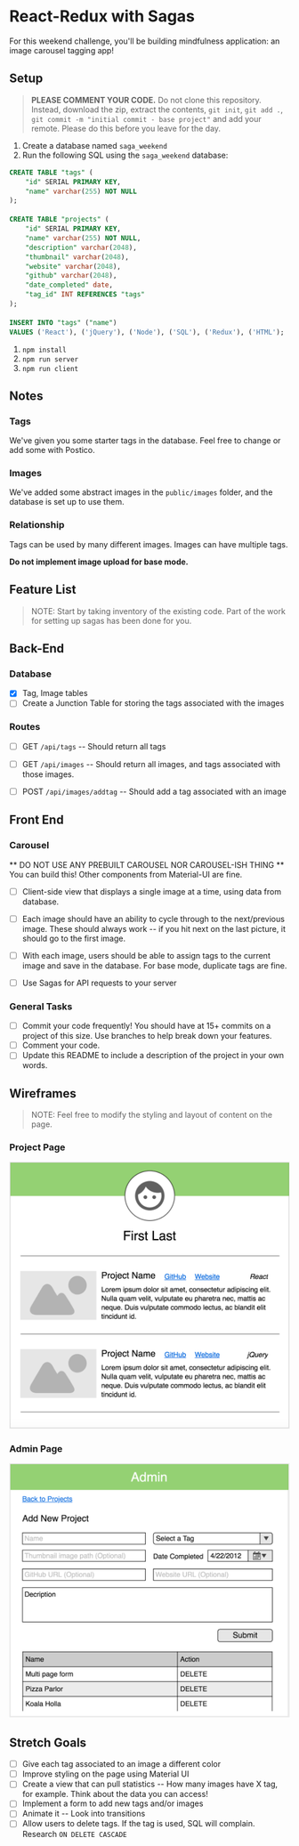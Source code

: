 # React-Redux with Sagas

For this weekend challenge, you'll be building mindfulness application: an image carousel tagging app!  

## Setup

> **PLEASE COMMENT YOUR CODE.** Do not clone this repository. Instead, download the zip, extract the contents, `git init`, `git add .`, `git commit -m "initial commit - base project"` and add your remote. Please do this before you leave for the day.

1. Create a database named `saga_weekend`
1. Run the following SQL using the `saga_weekend` database:

```SQL
CREATE TABLE "tags" (
    "id" SERIAL PRIMARY KEY,
    "name" varchar(255) NOT NULL
);

CREATE TABLE "projects" (
    "id" SERIAL PRIMARY KEY,
    "name" varchar(255) NOT NULL,
    "description" varchar(2048),
    "thumbnail" varchar(2048), 
    "website" varchar(2048),
    "github" varchar(2048),
    "date_completed" date,
    "tag_id" INT REFERENCES "tags"
);

INSERT INTO "tags" ("name") 
VALUES ('React'), ('jQuery'), ('Node'), ('SQL'), ('Redux'), ('HTML');
```

1. `npm install`
1. `npm run server`
1. `npm run client`

## Notes

### Tags

We've given you some starter tags in the database. Feel free to change or add some with Postico.
 
 ### Images
 We've added some abstract images in the `public/images` folder, and the database is set up to use them.

 ### Relationship
 Tags can be used by many different images.
 Images can have multiple tags.

 

**Do not implement image upload for base mode.**


## Feature List

> NOTE: Start by taking inventory of the existing code. Part of the work for setting up sagas has been done for you.
## Back-End

### Database
- [x] Tag, Image tables 
- [ ] Create a Junction Table for storing the tags associated with the images

### Routes
- [ ] GET `/api/tags` -- Should return all tags
- [ ] GET `/api/images` -- Should return all images, and tags associated with those images.
- [ ] POST `/api/images/addtag` -- Should add a tag associated with an image


## Front End

### Carousel

** DO NOT USE ANY PREBUILT CAROUSEL NOR CAROUSEL-ISH THING ** 
You can build this! Other components from Material-UI are fine.

- [ ] Client-side view that displays a single image at a time, using data from database.
- [ ] Each image should have an ability to cycle through to the next/previous image. These should always work -- if you hit next on the last picture, it should go to the first image.
- [ ] With each image, users should be able to assign tags to the current image and save in the database. For base mode, duplicate tags are fine.
- [ ] Use Sagas for API requests to your server


### General Tasks

- [ ] Commit your code frequently! You should have at 15+ commits on a project of this size. Use branches to help break down your features.
- [ ] Comment your code.
- [ ] Update this README to include a description of the project in your own words.

## Wireframes

> NOTE: Feel free to modify the styling and layout of content on the page. 

### Project Page

<img src="wireframes/project_page.png" width="560">


### Admin Page

<img src="wireframes/admin_page.png" width="560">

## Stretch Goals

- [ ] Give each tag associated to an image a different color
- [ ] Improve styling on the page using Material UI
- [ ] Create a view that can pull statistics -- How many images have X tag, for example. Think about the data you can access!
- [ ] Implement a form to add new tags and/or images
- [ ] Animate it -- Look into transitions
- [ ] Allow users to delete tags. If the tag is used, SQL will complain. Research `ON DELETE CASCADE`
